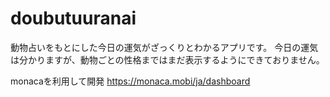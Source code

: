 # doubutuuranai

動物占いをもとにした今日の運気がざっくりとわかるアプリです。
今日の運気は分かりますが、動物ごとの性格まではまだ表示するようにできておりません。

monacaを利用して開発
https://monaca.mobi/ja/dashboard
